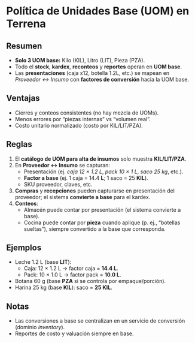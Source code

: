 # Política de Unidades Base (UOM) en Terrena

## Resumen
- **Solo 3 UOM base:** Kilo (KIL), Litro (LIT), Pieza (PZA).
- Todo el **stock**, **kardex**, **reconteos** y **reportes** operan en **UOM base**.
- Las **presentaciones** (caja x12, botella 1.2L, etc.) se mapean en *Proveedor ↔ Insumo* con **factores de conversión** hacia la UOM base.

## Ventajas
- Cierres y conteos consistentes (no hay mezcla de UOMs).
- Menos errores por “piezas internas” vs “volumen real”.
- Costo unitario normalizado (costo por KIL/LIT/PZA).

## Reglas
1. El **catálogo de UOM para alta de insumos** solo muestra **KIL/LIT/PZA**.
2. En **Proveedor ↔ Insumo** se capturan:
   - Presentación (ej. *caja 12 × 1.2 L*, *pack 10 × 1 L*, *saco 25 kg*, etc.).
   - **Factor a base** (ej. 1 caja = 14.4 **L**; 1 saco = 25 **KIL**).
   - SKU proveedor, claves, etc.
3. **Compras** y **recepciones** pueden capturarse en presentación del proveedor; el sistema **convierte a base** para el kardex.
4. **Conteos**:
   - Almacén puede contar por presentación (el sistema convierte a base).
   - Cocina puede contar por **pieza** cuando aplique (p. ej., “botellas sueltas”), siempre convertido a la base que corresponda.

## Ejemplos
- Leche 1.2 L (base **LIT**):
  - Caja: 12 × 1.2 L → factor caja = **14.4 L**.
  - Pack: 10 × 1.0 L → factor pack = **10.0 L**.
- Botana 60 g (base **PZA** si se controla por empaque/porción).
- Harina 25 kg (base **KIL**): saco = **25 KIL**.

## Notas
- Las conversiones a base se centralizan en un servicio de conversión (dominio *inventory*).
- Reportes de costo y valuación siempre en base.
